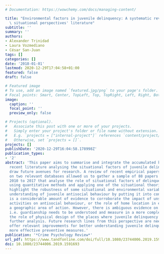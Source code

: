 ```yaml
---
# Documentation: https://wowchemy.com/docs/managing-content/

title: "Environmental factors in juvenile delinquency: A systematic review of the\
  \ situational perspectives' literature"
subtitle: ''
summary: ''
authors:
- Alexander Trinidad
- Laura Vozmediano
- César San-Juan
tags: []
categories: []
date: '2018-01-01'
lastmod: 2020-12-29T17:04:58+01:00
featured: false
draft: false

# Featured image
# To use, add an image named `featured.jpg/png` to your page's folder.
# Focal points: Smart, Center, TopLeft, Top, TopRight, Left, Right, BottomLeft, Bottom, BottomRight.
image:
  caption: ''
  focal_point: ''
  preview_only: false

# Projects (optional).
#   Associate this post with one or more of your projects.
#   Simply enter your project's folder or file name without extension.
#   E.g. `projects = ["internal-project"]` references `content/project/deep-learning/index.md`.
#   Otherwise, set `projects = []`.
projects: []
publishDate: '2020-12-29T16:04:58.178998Z'
publication_types:
- '2'
abstract: 'This paper aims to summarise and integrate the accumulated knowledge on
  recent literature analysing the situational factors of juvenile delinquency and
  draw future avenues for research. A review of recent empirical papers published
  on two relevant databases allowed us to gather a sample of 88 papers published from
  2010 to 2017 that analyse the role of situational factors of delinquent behaviour
  using quantitative methods and applying one of the situational theories. The results
  highlight the robustness of some situational and environmental variables for a deeper
  understanding of juvenile antisocial behaviour by putting it into context. There
  is a considerable amount of evidence to corroborate the impact of unstructured leisure
  activities on antisocial behaviour, or the role of home location in establishing
  a geographic area of action. However, there is ambiguous evidence on other aspects:
  i.e. guardianship needs to be understood and measure in a more complex way, and
  the role of physical design of the places where juvenile delinquency happens deserves
  further analysis. Future research lines from this perspective are needed and will
  offer relevant improvements for better understanding juvenile delinquency and designing
  more effective preventive measures.'
publication: '*Crime Psychology Review*'
url_pdf: https://www.tandfonline.com/doi/full/10.1080/23744006.2019.1591693
doi: 10.1080/23744006.2019.1591693
---
```

